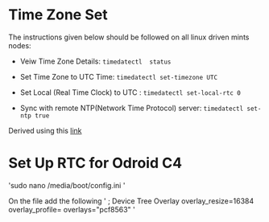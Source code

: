 # Time Zone Set 

The instructions given below should be followed on all linux driven mints nodes:

- Veiw Time Zone Details:
```timedatectl  status```

- Set Time Zone to UTC Time: 
```timedatectl set-timezone UTC```

- Set Local (Real Time Clock) to UTC :
```timedatectl set-local-rtc 0```

- Sync with remote NTP(Network Time Protocol) server:
```timedatectl set-ntp true```


Derived using this [link](https://www.tecmint.com/set-time-timezone-and-synchronize-time-using-timedatectl-command/)

# Set Up RTC for Odroid C4 

'sudo nano /media/boot/config.ini '

On the file add the following 
'
; Device Tree Overlay
overlay_resize=16384
overlay_profile=
overlays="pcf8563"
'
